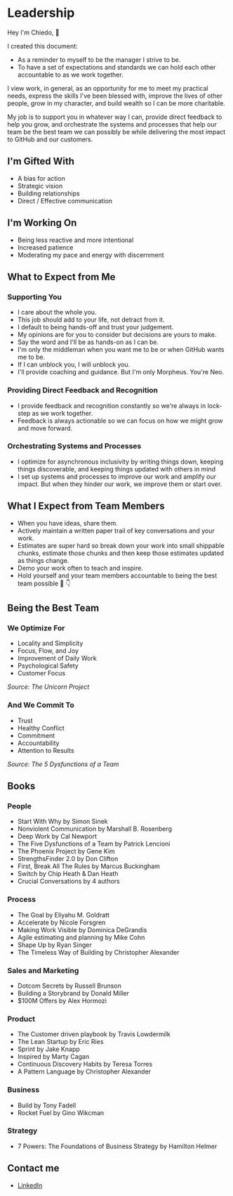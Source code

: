 # Leadership

Hey I'm Chiedo, 👋

I created this document:

- As a reminder to myself to be the manager I strive to be.
- To have a set of expectations and standards we can hold each other accountable to as we work together.

I view work, in general, as an opportunity for me to meet my practical needs, express the skills I've been blessed with, improve the lives of other people, grow in my character, and build wealth so I can be more charitable.

My job is to support you in whatever way I can, provide direct feedback to help you grow, and orchestrate the systems and processes that help our team be the best team we can possibly be while delivering the most impact to GitHub and our customers.

## I'm Gifted With

- A bias for action
- Strategic vision
- Building relationships
- Direct / Effective communication

## I'm Working On

- Being less reactive and more intentional
- Increased patience
- Moderating my pace and energy with discernment

## What to Expect from Me

### Supporting You

- I care about the whole you.
- This job should add to your life, not detract from it.
- I default to being hands-off and trust your judgement.
- My opinions are for you to consider but decisions are yours to make.
- Say the word and I'll be as hands-on as I can be.
- I'm only the middleman when you want me to be or when GitHub wants me to be.
- If I can unblock you, I will unblock you.
- I'll provide coaching and guidance. But I'm only Morpheus. You're Neo.

### Providing Direct Feedback and Recognition

- I provide feedback and recognition constantly so we're always in lock-step as we work together.
- Feedback is always actionable so we can focus on how we might grow and move forward.

### Orchestrating Systems and Processes

- I optimize for asynchronous inclusivity by writing things down, keeping things discoverable, and keeping things updated with others in mind
- I set up systems and processes to improve our work and amplify our impact. But when they hinder our work, we improve them or start over.

## What I Expect from Team Members

- When you have ideas, share them.
- Actively maintain a written paper trail of key conversations and your work.
- Estimates are super hard so break down your work into small shippable chunks, estimate those chunks and then keep those estimates updated as things change.
- Demo your work often to teach and inspire.
- Hold yourself and your team members accountable to being the best team possible 🎉 👇

## Being the Best Team

### We Optimize For

- Locality and Simplicity
- Focus, Flow, and Joy
- Improvement of Daily Work
- Psychological Safety
- Customer Focus

*Source: The Unicorn Project*

### And We Commit To

- Trust
- Healthy Conflict
- Commitment
- Accountability
- Attention to Results

*Source: The 5 Dysfunctions of a Team*

## Books

### People

- Start With Why by Simon Sinek
- Nonviolent Communication by Marshall B. Rosenberg
- Deep Work by Cal Newport
- The Five Dysfunctions of a Team by Patrick Lencioni
- The Phoenix Project by  Gene Kim
- StrengthsFinder 2.0 by Don Clifton
- First, Break All The Rules by Marcus Buckingham
- Switch by Chip Heath & Dan Heath
- Crucial Conversations by 4 authors

### Process

- The Goal by Eliyahu M. Goldratt
- Accelerate by Nicole Forsgren
- Making Work Visible by Dominica DeGrandis
- Agile estimating and planning by Mike Cohn
- Shape Up by Ryan Singer
- The Timeless Way of Building by Christopher Alexander

### Sales and Marketing

- Dotcom Secrets by Russell Brunson
- Building a Storybrand by Donald Miller
- $100M Offers by Alex Hormozi

### Product 

- The Customer driven playbook by Travis Lowdermilk
- The Lean Startup by Eric Ries
- Sprint by Jake Knapp
- Inspired by Marty Cagan
- Continuous Discovery Habits by Teresa Torres
- A Pattern Language by Christopher Alexander

### Business

- Build by Tony Fadell
- Rocket Fuel by Gino Wikcman

### Strategy

- 7 Powers: The Foundations of Business Strategy by Hamilton Helmer

## Contact me

- [LinkedIn](https://linkedin.com/in/chiedo)
